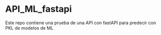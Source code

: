 # API_ML_fastapi
Este repo contiene una prueba de una API con fastAPI para predecir con PKL de modelos de ML
